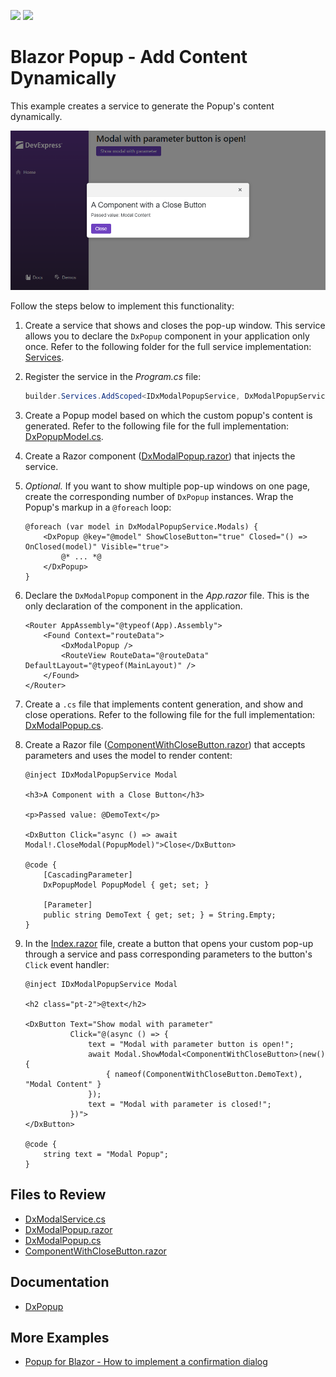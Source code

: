 <!-- default badges list -->
[![](https://img.shields.io/badge/Open_in_DevExpress_Support_Center-FF7200?style=flat-square&logo=DevExpress&logoColor=white)](https://supportcenter.devexpress.com/ticket/details/T1236052)
[![](https://img.shields.io/badge/📖_How_to_use_DevExpress_Examples-e9f6fc?style=flat-square)](https://docs.devexpress.com/GeneralInformation/403183)
<!-- default badges end -->
# Blazor Popup - Add Content Dynamically

This example creates a service to generate the Popup's content dynamically.

![Add Popup content in code](/blazor-popup-created-dynamically.png)

Follow the steps below to implement this functionality:

1. Create a service that shows and closes the pop-up window. This service allows you to declare the `DxPopup` component in your application only once. Refer to the following folder for the full service implementation: [Services](/CS/DynamicPopup/Services/).

1. Register the service in the _Program.cs_ file:

    ```cs
    builder.Services.AddScoped<IDxModalPopupService, DxModalPopupService>();
    ```

1. Create a Popup model based on which the custom popup's content is generated. Refer to the following file for the full implementation: [DxPopupModel.cs](/CS/DynamicPopup/Models/DxPopupModel.cs).

1. Create a Razor component ([DxModalPopup.razor](/CS/DynamicPopup/Components/DxModalPopup.razor)) that injects the service.

1. _Optional._ If you want to show multiple pop-up windows on one page, create the corresponding number of `DxPopup` instances. Wrap the Popup's markup in a `@foreach` loop:

    ```Razor
    @foreach (var model in DxModalPopupService.Modals) {
        <DxPopup @key="@model" ShowCloseButton="true" Closed="() => OnClosed(model)" Visible="true">
            @* ... *@
        </DxPopup>
    }
    ```

1. Declare the `DxModalPopup` component in the _App.razor_ file. This is the only declaration of the component in the application.

    ```Razor
    <Router AppAssembly="@typeof(App).Assembly">
        <Found Context="routeData">
            <DxModalPopup />
            <RouteView RouteData="@routeData" DefaultLayout="@typeof(MainLayout)" />
        </Found>
    </Router>
    ```

1. Create a `.cs` file that implements content generation, and show and close operations. Refer to the following file for the full implementation: [DxModalPopup.cs](/CS/DynamicPopup/Components/DxModalPopup.cs).

1. Create a Razor file ([ComponentWithCloseButton.razor](/CS/DynamicPopup/Components/ComponentWithCloseButton.razor)) that accepts parameters and uses the model to render content:

    ```Razor
    @inject IDxModalPopupService Modal

    <h3>A Component with a Close Button</h3>

    <p>Passed value: @DemoText</p>

    <DxButton Click="async () => await Modal!.CloseModal(PopupModel)">Close</DxButton>

    @code {
        [CascadingParameter]
        DxPopupModel PopupModel { get; set; }

        [Parameter]
        public string DemoText { get; set; } = String.Empty;
    }
    ```

1. In the [Index.razor](/CS/DynamicPopup/Pages/Index.razor) file, create a button that opens your custom pop-up through a service and pass corresponding parameters to the button's `Click` event handler:

    ```Razor
    @inject IDxModalPopupService Modal

    <h2 class="pt-2">@text</h2>

    <DxButton Text="Show modal with parameter"
              Click="@(async () => {
                  text = "Modal with parameter button is open!";
                  await Modal.ShowModal<ComponentWithCloseButton>(new() {
                      { nameof(ComponentWithCloseButton.DemoText), "Modal Content" }
                  });
                  text = "Modal with parameter is closed!";
              })">
    </DxButton>

    @code {
        string text = "Modal Popup";
    }
    ```

## Files to Review

- [DxModalService.cs](/CS/DynamicPopup/Services/DxModalPopupService.cs)
- [DxModalPopup.razor](/CS/DynamicPopup/Components/DxModalPopup.razor)
- [DxModalPopup.cs](/CS/DynamicPopup/Components/DxModalPopup.cs)
- [ComponentWithCloseButton.razor](/CS/DynamicPopup/Components/ComponentWithCloseButton.razor)

## Documentation

- [DxPopup](https://docs.devexpress.com/Blazor/DevExpress.Blazor.DxPopup)

## More Examples

- [Popup for Blazor - How to implement a confirmation dialog](https://github.com/DevExpress-Examples/blazor-popup-confirmation-dialog)
